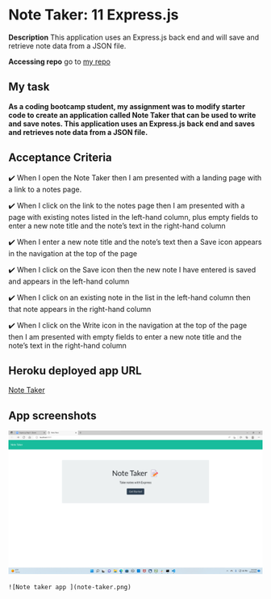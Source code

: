 # Note Taker: 11 Express.js

**Description** 
 This application uses an Express.js back end and will save and retrieve note data from a JSON file.

 **Accessing repo**
 go to [my repo](https://github.com/teshome28sara/11-Express-note-taker)

## My task 
**As a coding bootcamp student, my assignment was to modify starter code to create an application 
    called Note Taker that can be used to write and save notes. This application  uses an Express.js back end and  saves and retrieves note data from a JSON file.**

## Acceptance Criteria

✔️ When  I open the Note Taker
then  I am presented with a landing page with a link to a notes page.

✔️ When  I click on the link to the notes page
then I am presented with a page with existing notes listed in the left-hand column, plus empty fields to enter a new note title and the note’s text in the right-hand column

✔️ When  I enter a new note title and the note’s text
then a Save icon appears in the navigation at the top of the page

✔️ When I click on the Save icon
then the new note I have entered is saved and appears in the left-hand column 

✔️ When I click on an existing note in the list in the left-hand column
then that note appears in the right-hand column

✔️ When I click on the Write icon in the navigation at the top of the page
then I am presented with empty fields to enter a new note title and the note’s text in the right-hand column 

## Heroku deployed app URL 

 [Note Taker](https://ancient-castle-18988.herokuapp.com/)
  ## App screenshots 

   ![Note taker app landing page](note-taker-homepage.png)

    ![Note taker app ](note-taker.png)
